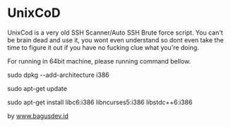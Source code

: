 # UnixCoD

UnixCod is a very old SSH Scanner/Auto SSH Brute force script.
You can't be brain dead and use it, you wont even understand so 
dont even take the time to figure it out if you have no fucking
clue what you're doing.

For running in 64bit machine, please running command bellow.

sudo dpkg --add-architecture i386


sudo apt-get update



sudo apt-get install libc6:i386 libncurses5:i386 libstdc++6:i386




by www.bagusdev.id
